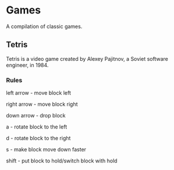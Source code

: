 # Games
A compilation of classic games.

## Tetris
Tetris is a video game created by Alexey Pajitnov, a Soviet software engineer, in 1984.

### Rules
left arrow - move block left

right arrow - move block right

down arrow - drop block

a - rotate block to the left

d - rotate block to the right

s - make block move down faster

shift - put block to hold/switch block with hold

